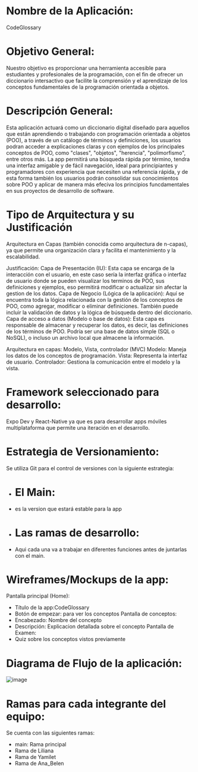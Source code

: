 # Nombre de la Aplicación:
CodeGlossary

# Objetivo General:
Nuestro objetivo es proporcionar una herramienta accesible para estudiantes y profesionales de la programación, con el fin de ofrecer un diccionario intersactivo que facilite la comprensión y el aprendizaje de los conceptos fundamentales de la programación orientada a objetos.

# Descripción General:
Esta aplicación actuará como un diccionario digital diseñado para aquellos que están aprendiendo o trabajando con programación orientada a objetos (POO), a través de un catálogo de términos y definiciones, los usuarios podran acceder a explicaciones claras y con ejemplos de los principales conceptos de POO, como "clases", "objetos", "herencia", "polimorfismo", entre otros más.
La app permitirá una búsqueda rápida por término, tendra una interfaz amigable y de fácil navegación, ideal para principiantes y programadores con experiencia que necesiten una referencia rápida, y de esta forma también los usuarios podrán consolidar sus conocimientos sobre POO y aplicar de manera más efeciva los principios funcdamentales en sus proyectos de desarrollo de software.

# Tipo de Arquitectura y su Justificación 
Arquitectura en Capas (también conocida como arquitectura de n-capas), ya que permite una organización clara y facilita el mantenimiento y la escalabilidad.

Justificación:
Capa de Presentación (IU): Esta capa se encarga de la interacción con el usuario, en este caso sería la interfaz gráfica o interfaz de usuario donde se pueden visualizar los terminos de POO, sus definiciones y ejemplos, eso permitirá modificar o actualizar sin afectar la gestion de los datos.
Capa de Negocio (Lógica de la aplicación): Aquí se encuentra toda la lógica relacionada con la gestión de los conceptos de POO, como agregar, modificar o eliminar definiciones. También puede incluir la validación de datos y la lógica de búsqueda dentro del diccionario.
Capa de acceso a datos (Modelo o base de datos): Esta capa es responsable de almacenar y recuperar los datos, es decir, las definiciones de los términos de POO. Podría ser una base de datos simple (SQL o NoSQL), o incluso un archivo local que almacene la información.

Arquitectura en capas: Modelo, Vista, controlador (MVC)
Modelo: Maneja los datos de los conceptos de programación.
Vista: Representa la interfaz de usuario.
Controlador: Gestiona la comunicación entre el modelo y la vista.

# Framework seleccionado para desarrollo:
Expo Dev y React-Native ya que es para desarrollar apps móviles multiplataforma que permite una iteración en el desarrollo.

# Estrategia de Versionamiento:
Se utiliza Git para el control de versiones con la siguiente estrategia:
  - # El Main:
  -  es la version que estará estable para la app
  - # Las ramas de desarrollo:
  - Aqui cada una va a trabajar en diferentes funciones antes de juntarlas con el main.

# Wireframes/Mockups de la app:
Pantalla principal (Home): 
  - Título de la app:CodeGlossary
  - Botón de empezar: para ver los conceptos
Pantalla de conceptos:
  - Encabezado: Nombre del concepto
  - Descripción: Explicacion detallada sobre el concepto
Pantalla de Examen:
  - Quiz sobre los conceptos vistos previamente

# Diagrama de Flujo de la aplicación:
![image](https://github.com/user-attachments/assets/83969e58-1902-46ce-871f-3a3380698005)

# Ramas para cada integrante del equipo:
Se cuenta con las siguientes ramas:
 - main: Rama principal
 - Rama de Liliana
 - Rama de Yamilet
 - Rama de Ana_Belen


